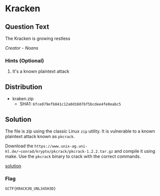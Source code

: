 # Kracken

## Question Text

The Kracken is growing restless

*Creator - Noans*

### Hints (Optional)
1. It's a known plaintext attack

## Distribution
- kraken.zip
    - SHA1: `6fce079efb841c12a0d16076f5bcdee4fe0eabc5`

## Solution
The file is zip using the classic Linux `zip` utility. It is vulnerable to a known plaintext attack known as `pkcrack`.

Download the `https://www.unix-ag.uni-kl.de/~conrad/krypto/pkcrack/pkcrack-1.2.2.tar.gz` and compile it using make. Use the `pkcrack` binary to crack with the correct commands.

[solution](solution/solution.sh)

### Flag
`GCTF{KR4CK3N_UNL345H3D}`
